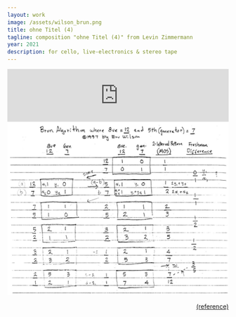 ```yaml
---
layout: work
image: /assets/wilson_brun.png
title: ohne Titel (4)
tagline: composition "ohne Titel (4)" from Levin Zimmermann
year: 2021
description: for cello, live-electronics & stereo tape
---
```



<iframe style="border: 0; width: 100%; height: 120px;" src="https://bandcamp.com/EmbeddedPlayer/track=728665977/size=large/bgcol=ffffff/linkcol=333333/tracklist=false/artwork=small/transparent=true/" seamless><a href="https://levinericzimmermann.bandcamp.com/track/ohne-titel-4">ohne Titel (4) by Levin Eric Zimmermann</a></iframe>

<center>
    <img id="standard-100" src="/assets/wilson_brun.png" alt="music-theory-by-wilson"/>
</center>
<p style="text-align:right;"><a href="http://anaphoria.com/viggo2.pdf">(reference)</a></p>
